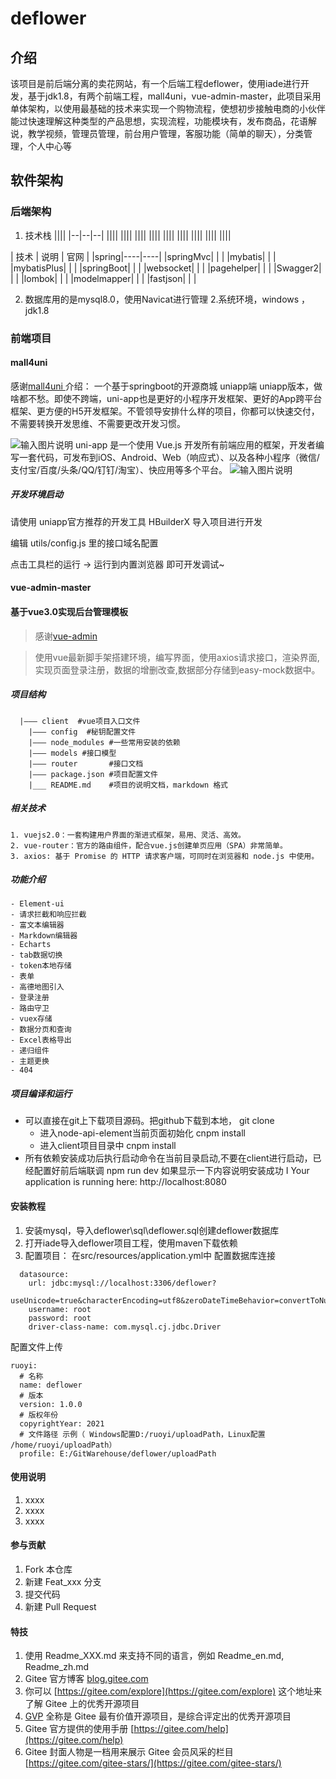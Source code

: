 # deflower

## 介绍
该项目是前后端分离的卖花网站，有一个后端工程deflower，使用iade进行开发，基于jdk1.8，有两个前端工程，mall4uni，vue-admin-master，此项目采用单体架构，以使用最基础的技术来实现一个购物流程，使想初步接触电商的小伙伴能过快速理解这种类型的产品思想，实现流程，功能模块有，发布商品，花语解说，教学视频，管理员管理，前台用户管理，客服功能（简单的聊天），分类管理，个人中心等

## 软件架构
### 后端架构

1. 技术栈
||||
|--|--|--|
||||
||||
||||
||||
||||
||||
||||
||||
||||

| 技术 | 说明 | 官网 |
|spring|----|----|
|springMvc|    |    |
|mybatis|    |    |
|mybatisPlus|    |    |
|springBoot|    |    |
|websocket|    |    |
|pagehelper|    |    |
|Swagger2|    |    |
|lombok|    |    |
|modelmapper|    |    |
|fastjson|    |    |

2. 数据库用的是mysql8.0，使用Navicat进行管理
2.系统环境，windows ，jdk1.8
### 前端项目
#### mall4uni
感谢[mall4uni ](https://gitee.com/gz-yami/mall4uni)
介绍： 
一个基于springboot的开源商城 uniapp端
uniapp版本，做啥都不愁。即使不跨端，uni-app也是更好的小程序开发框架、更好的App跨平台框架、更方便的H5开发框架。不管领导安排什么样的项目，你都可以快速交付，不需要转换开发思维、不需要更改开发习惯。

![输入图片说明](https://images.gitee.com/uploads/images/2021/0330/105908_f19c45bb_8893195.png "142445_a8976d9e_5094767.png")
uni-app 是一个使用 Vue.js 开发所有前端应用的框架，开发者编写一套代码，可发布到iOS、Android、Web（响应式）、以及各种小程序（微信/支付宝/百度/头条/QQ/钉钉/淘宝）、快应用等多个平台。 ![输入图片说明](https://images.gitee.com/uploads/images/2021/0330/105942_fe5888a7_8893195.png "140954_a32581f8_5094767.png")

##### 开发环境启动
请使用 uniapp官方推荐的开发工具 HBuilderX 导入项目进行开发

编辑 utils/config.js 里的接口域名配置

点击工具栏的运行 -> 运行到内置浏览器 即可开发调试~
#### vue-admin-master
#### 基于vue3.0实现后台管理模板

> 感谢[vue-admin](https://github.com/MrZHLF/vue-admin)

> 使用vue最新脚手架搭建环境，编写界面，使用axios请求接口，渲染界面,实现页面登录注册，数据的增删改查,数据部分存储到easy-mock数据中。

##### 项目结构
```
  |——— client  #vue项目入口文件
	|——— config  #秘钥配置文件
	|——— node_modules #一些常用安装的依赖
	|——— models #接口模型
	|——— router       #接口文档
	|——— package.json #项目配置文件
	|___ README.md    #项目的说明文档，markdown 格式
```
##### 相关技术
	1. vuejs2.0：一套构建用户界面的渐进式框架，易用、灵活、高效。
	2. vue-router：官方的路由组件，配合vue.js创建单页应用（SPA）非常简单。
	3. axios: 基于 Promise 的 HTTP 请求客户端，可同时在浏览器和 node.js 中使用。
	
##### 功能介绍
	- Element-ui
	- 请求拦截和响应拦截
	- 富文本编辑器
	- Markdown编辑器
	- Echarts
	- tab数据切换
	- token本地存储
	- 表单
	- 高德地图引入
	- 登录注册
	- 路由守卫
	- vuex存储
	- 数据分页和查询
	- Excel表格导出
	- 递归组件
	- 主题更换
	- 404

##### 项目编译和运行
  + 可以直接在git上下载项目源码。把github下载到本地，
		git clone [](https://github.com/MrZHLF/vue-admin.git)
	+ 进入node-api-element当前页面初始化
		cnpm install
	+ 进入client项目目录中
		cnpm install
  + 所有依赖安装成功后执行启动命令在当前目录启动,不要在client进行启动，已经配置好前后端联调
	  npm run dev 
	  如果显示一下内容说明安装成功
	  I  Your application is running here: http://localhost:8080
#### 安装教程

1.  安装mysql，导入deflower\sql\deflower.sql创建deflower数据库
2.  打开iade导入deflower项目工程，使用maven下载依赖
3.  配置项目：
在src/resources/application.yml中
配置数据库连接
```
  datasource:
    url: jdbc:mysql://localhost:3306/deflower? 
    useUnicode=true&characterEncoding=utf8&zeroDateTimeBehavior=convertToNull&useSSL=true&serverTimezone=GMT%2B8
    username: root
    password: root
    driver-class-name: com.mysql.cj.jdbc.Driver
```
配置文件上传

```
ruoyi:
  # 名称
  name: deflower
  # 版本
  version: 1.0.0
  # 版权年份
  copyrightYear: 2021
  # 文件路径 示例（ Windows配置D:/ruoyi/uploadPath，Linux配置 /home/ruoyi/uploadPath）
  profile: E:/GitWarehouse/deflower/uploadPath
```



#### 使用说明

1.  xxxx
2.  xxxx
3.  xxxx

#### 参与贡献

1.  Fork 本仓库
2.  新建 Feat_xxx 分支
3.  提交代码
4.  新建 Pull Request


#### 特技

1.  使用 Readme\_XXX.md 来支持不同的语言，例如 Readme\_en.md, Readme\_zh.md
2.  Gitee 官方博客 [blog.gitee.com](https://blog.gitee.com)
3.  你可以 [https://gitee.com/explore](https://gitee.com/explore) 这个地址来了解 Gitee 上的优秀开源项目
4.  [GVP](https://gitee.com/gvp) 全称是 Gitee 最有价值开源项目，是综合评定出的优秀开源项目
5.  Gitee 官方提供的使用手册 [https://gitee.com/help](https://gitee.com/help)
6.  Gitee 封面人物是一档用来展示 Gitee 会员风采的栏目 [https://gitee.com/gitee-stars/](https://gitee.com/gitee-stars/)



